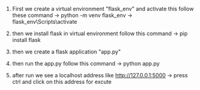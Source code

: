 1. First we create a virtual environment "flask_env" and activate this
    follow these command
        -> python -m venv flask_env
        -> flask_env\Scripts\activate

2. then we install flask in virtual environment 
    follow this command
        -> pip install flask

3. then we create a flask application "app.py"

4. then run the app.py
    follow this command
        -> python app.py

5. after run we see a localhost address like http://127.0.0.1:5000
    -> press ctrl and click on this address for excute